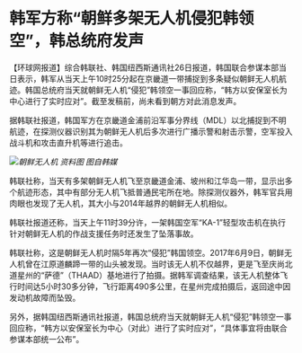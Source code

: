# 韩军方称“朝鲜多架无人机侵犯韩领空”，韩总统府发声

【环球网报道】综合韩联社、韩国纽西斯通讯社26日报道，韩国联合参谋本部当日表示，韩军从当天上午10时25分起在京畿道一带捕捉到多条疑似朝鲜无人机航迹。韩国总统府当天就朝鲜无人机“侵犯”韩领空一事回应称，“韩方以安保室长为中心进行了实时应对”。截至发稿前，尚未看到朝方对此消息发声。

据韩联社报道，韩国军方在京畿道金浦前沿军事分界线（MDL）以北捕捉到不明航迹，在探测仪器识别其为朝鲜无人机后多次进行广播示警和射击示警，空军投入战斗机和攻击直升机等进行追击。

![](https://inews.gtimg.com/newsapp_bt/0/15577658700/1000)_朝鲜无人机 资料图 图自韩媒_

韩联社称，当天有多架朝鲜无人机飞至京畿道金浦、坡州和江华岛一带，显示出多个航迹形态，其中有部分无人机飞抵普通民宅所在地。除探测仪器外，韩军官兵用肉眼也发现了无人机，其大小与2014年越界的朝鲜无人机相似。

韩联社报道还称，当天上午11时39分许，一架韩国空军“KA-1”轻型攻击机在执行针对朝鲜无人机的作战支援任务时还发生了坠落事故。

韩联社称，这是朝鲜无人机时隔5年再次“侵犯”韩国领空。2017年6月9日，朝鲜无人机曾在江原道麟蹄一带的山头被发现。当时该无人机不仅越界，更是飞至庆尚北道星州的“萨德”（THAAD）基地进行了拍摄。据韩军调查结果，该无人机整体飞行时间达5小时30多分钟，飞行距离490多公里，在星州完成拍摄后，返回途中因发动机故障而坠毁。

另外，据韩国纽西斯通讯社报道，韩国总统府当天就朝鲜无人机“侵犯”韩领空一事回应称，“韩方以安保室长为中心（对此）进行了实时应对”，“具体事宜将由联合参谋本部统一公布”。

